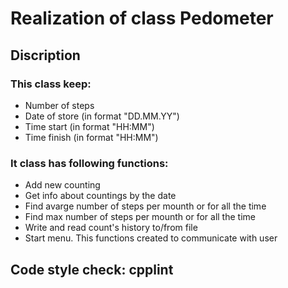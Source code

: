 # Realization of class Pedometer

## Discription

### This class keep:
* Number of steps
* Date of store (in format "DD.MM.YY")
* Time start (in format "HH:MM")
* Time finish (in format "HH:MM")

### It class has following functions:
* Add new counting 
* Get info about countings by the date
* Find avarge number of steps per mounth or for all the time
* Find max number of steps per mounth or for all the time
* Write and read count's history to/from file
* Start menu. This functions created to communicate with user

## Code style check: cpplint
